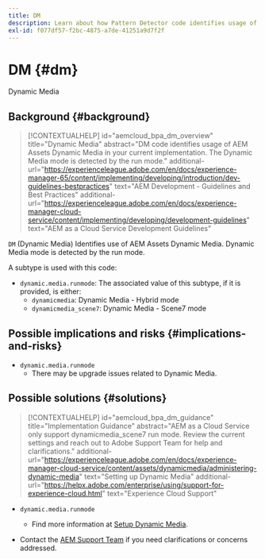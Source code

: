 ```yaml
---
title: DM
description: Learn about how Pattern Detector code identifies usage of AEM Assets - Dynamic Media.
exl-id: f077df57-f2bc-4875-a7de-41251a9d7f2f
---
```

# DM {#dm}

Dynamic Media

## Background {#background}

>[!CONTEXTUALHELP]
>id="aemcloud_bpa_dm_overview"
>title="Dynamic Media"
>abstract="DM code identifies usage of AEM Assets Dynamic Media in your current implementation. The Dynamic Media mode is detected by the run mode."
>additional-url="https://experienceleague.adobe.com/en/docs/experience-manager-65/content/implementing/developing/introduction/dev-guidelines-bestpractices" text="AEM Development - Guidelines and Best Practices"
>additional-url="https://experienceleague.adobe.com/en/docs/experience-manager-cloud-service/content/implementing/developing/development-guidelines" text="AEM as a Cloud Service Development Guidelines"

`DM` (Dynamic Media) Identifies use of AEM Assets Dynamic Media. Dynamic Media mode is detected by the run mode.

A subtype is used with this code:

* `dynamic.media.runmode`: The associated value of this subtype, if it is provided, is either:
  * `dynamicmedia`: Dynamic Media - Hybrid mode
  * `dynamicmedia_scene7`: Dynamic Media - Scene7 mode

## Possible implications and risks {#implications-and-risks}

* `dynamic.media.runmode`
  * There may be upgrade issues related to Dynamic Media.

## Possible solutions {#solutions}

>[!CONTEXTUALHELP]
>id="aemcloud_bpa_dm_guidance"
>title="Implementation Guidance"
>abstract="AEM as a Cloud Service only support dynamicmedia_scene7 run mode. Review the current settings and reach out to Adobe Support Team for help and clarifications."
>additional-url="https://experienceleague.adobe.com/en/docs/experience-manager-cloud-service/content/assets/dynamicmedia/administering-dynamic-media" text="Setting up Dynamic Media"
>additional-url="https://helpx.adobe.com/enterprise/using/support-for-experience-cloud.html" text="Experience Cloud Support"


* `dynamic.media.runmode`
  * Find more information at [Setup Dynamic Media](https://experienceleague.adobe.com/en/docs/experience-manager-cloud-service/content/assets/dynamicmedia/administering-dynamic-media).

* Contact the [AEM Support Team](https://helpx.adobe.com/enterprise/using/support-for-experience-cloud.html) if you need clarifications or concerns addressed.
